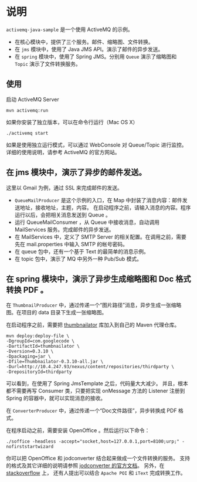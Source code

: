 说明
============================================================

`activemq-java-sample` 是一个使用 ActiveMQ 的示例。

* 在核心模块中，提供了三个服务。邮件、缩略图、文件转换。
* 在 `jms` 模块中，使用了 Java JMS API。演示了邮件的异步发送。
* 在 `spring` 模块中，使用了 Spring JMS。分别用 `Queue` 演示了缩略图和 `Topic` 演示了文件转换服务。

使用
-------------------------------------------------------

启动 ActiveMQ Server

    mvn activemq:run

如果你安装了独立版本，可以在命令行运行（Mac OS X）

    ./activemq start

如果是使用独立运行模式，可以通过 WebConsole 对 Queue/Topic 进行监控。
详细的使用说明，请参考 ActiveMQ 的官方网站。

在 jms 模块中，演示了异步的邮件发送。
-------------------------------------------------------

这里以 Gmail 为例，通过 SSL 来完成邮件的发送。

* `QueueMailProducer` 是这个示例的入口，在 Map 中封装了消息内容：邮件发送地址，接收地址，主题，内容。
在启动程序之前，请输入消息的内容。程序运行以后，会把相关消息发送到 Queue 。
* 运行 QueueMailConsumer ，从 Queue 中接收消息，自动调用 MailServices 服务。完成邮件的异步发送。
* 在 MailServices 中，定义了 SMTP Server 的相关配置。在调用之前，需要先在 mail.properties 中输入 SMTP 的帐号密码。
* 在 queue 包中，还有一个基于 Text 的最简单的消息示例。
* 在 topic 包中，演示了 MQ 中另外一种 Pub/Sub 模式。

在 spring 模块中，演示了异步生成缩略图和 Doc 格式转换 PDF 。
-------------------------------------------------------

在 `ThumbnailProducer` 中，通过传递一个“图片路径”消息，异步生成一张缩略图。在项目的 data 目录下生成一张缩略图。

在启动程序之前，需要把 [thumbnailator](http://code.google.com/p/thumbnailator/) 库加入到自己的 Maven 代理仓库。

    mvn deploy:deploy-file \
    -DgroupId=com.googlecode \
    -DartifactId=thumbnailator \
    -Dversion=0.3.10 \
    -Dpackaging=jar \
    -Dfile=Thumbnailator-0.3.10-all.jar \
    -Durl=http://10.4.247.93/nexus/content/repositories/thirdparty \
    -DrepositoryId=thirdparty

可以看到，在使用了 Spring JmsTemplate 之后，代码量大大减少。
并且，根本都不需要再写 Consumer 类，只要把实现 onMessage 方法的 Listener 注册到 Spring 的容器中，就可以实现消息的接收。

在 `ConverterProducer` 中，通过传递一个“Doc文件路径”，异步转换成 PDF 格式。

在程序启动之前，需要安装 OpenOffice 。然后运行以下命令：

    ./soffice -headless -accept="socket,host=127.0.0.1,port=8100;urp;" -nofirststartwizard

你可以把 OpenOffice 和 jodconverter 结合起来做成一个文件转换的服务。
支持的格式及其它详细的说明请参照 [jodconverter 的官方文档](http://www.artofsolving.com/opensource/jodconverter)。
另外，在 [stackoverflow](http://stackoverflow.com/questions/6201736/javausing-apache-poi-how-to-convert-ms-word-file-to-pdf) 上，
还有人提出可以结合 `Apache POI` 和 `iText` 完成转换工作。

